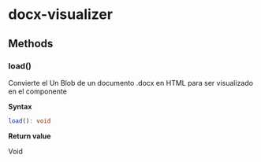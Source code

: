 # docx-visualizer

## Methods

### load()

Convierte el Un Blob de un documento .docx
en HTML para ser visualizado en el componente

**Syntax**

```typescript
load(): void
```

**Return value**

Void

